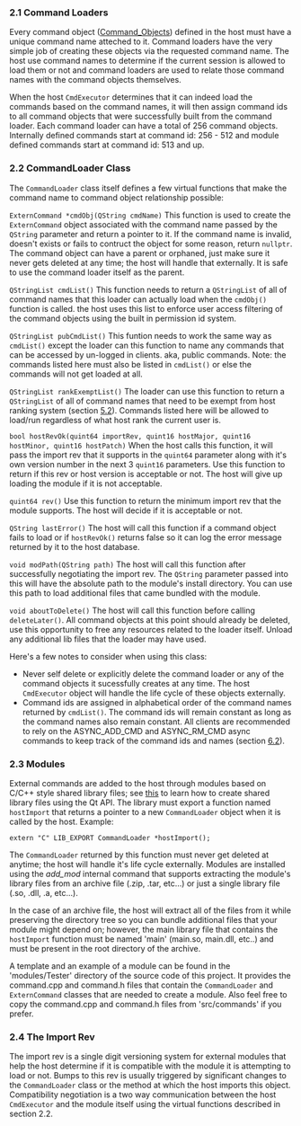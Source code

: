 ### 2.1 Command Loaders ###

Every command object ([Command_Objects](Command_Objects.md)) defined in the host must have a unique command name atteched to it. Command loaders have the very simple job of creating these objects via the requested command name. The host use command names to determine if the current session is allowed to load them or not and command loaders are used to relate those command names with the command objects themselves.

When the host ```CmdExecutor``` determines that it can indeed load the commands based on the command names, it will then assign command ids to all command objects that were successfully built from the command loader. Each command loader can have a total of 256 command objects. Internally defined commands start at command id: 256 - 512 and module defined commands start at command id: 513 and up.

### 2.2 CommandLoader Class ###

The ```CommandLoader``` class itself defines a few virtual functions that make the command name to command object relationship possible:

```ExternCommand *cmdObj(QString cmdName)```
This function is used to create the ```ExternCommand``` object associated with the command name passed by the ```QString``` parameter and return a pointer to it. If the command name is invalid, doesn't exists or fails to contruct the object for some reason, return ```nullptr```. The command object can have a parent or orphaned, just make sure it never gets deleted at any time; the host will handle that externally. It is safe to use the command loader itself as the parent.

```QStringList cmdList()```
This function needs to return a ```QStringList``` of all of command names that this loader can actually load when the ```cmdObj()``` function is called. the host uses this list to enforce user access filtering of the command objects using the built in permission id system.

```QStringList pubCmdList()```
This funtion needs to work the same way as ```cmdList()``` except the loader can this function to name any commands that can be accessed by un-logged in clients. aka, public commands. Note: the commands listed here must also be listed in ```cmdList()``` or else the commands will not get loaded at all.

```QStringList rankExemptList()```
The loader can use this function to return a ```QStringList``` of all of command names that need to be exempt from host ranking system (section [5.2](Host_Features.md)). Commands listed here will be allowed to load/run regardless of what host rank the current user is.

```bool hostRevOk(quint64 importRev, quint16 hostMajor, quint16 hostMinor, quint16 hostPatch)```
When the host calls this function, it will pass the import rev that it supports in the ```quint64``` parameter along with it's own version number in the next 3 ```quint16``` parameters. Use this function to return if this rev or host version is acceptable or not. The host will give up loading the module if it is not acceptable.

```quint64 rev()```
Use this function to return the minimum import rev that the module supports. The host will decide if it is acceptable or not.

```QString lastError()```
The host will call this function if a command object fails to load or if ```hostRevOk()``` returns false so it can log the error message returned by it to the host database.

```void modPath(QString path)```
The host will call this function after successfully negotiating the import rev. The ```QString``` parameter passed into this will have the absolute path to the module's install directory. You can use this path to load additional files that came bundled with the module.

```void aboutToDelete()```
The host will call this function before calling ```deleteLater()```. All command objects at this point should already be deleted, use this opportunity to free any resources related to the loader itself. Unload any additional lib files that the loader may have used.

Here's a few notes to consider when using this class:

* Never self delete or explicitly delete the command loader or any of the command objects it sucessfully creates at any time. The host ```CmdExecutor``` object will handle the life cycle of these objects externally.
* Command ids are assigned in alphabetical order of the command names returned by ```cmdList()```. The command ids will remain constant as long as the command names also remain constant. All clients are recommended to rely on the ASYNC_ADD_CMD and ASYNC_RM_CMD async commands to keep track of the command ids and names (section [6.2](Async.md)).

### 2.3 Modules ###

External commands are added to the host through modules based on C/C++ style shared library files; see [this](https://doc.qt.io/qt-5/sharedlibrary.html) to learn how to create shared library files using the Qt API. The library must export a function named ```hostImport``` that returns a pointer to a new ```CommandLoader``` object when it is called by the host. Example:

```extern "C" LIB_EXPORT CommandLoader *hostImport();```

The ```CommandLoader``` returned by this function must never get deleted at anytime; the host will handle it's life cycle externally. Modules are installed using the *add_mod* internal command that supports extracting the module's library files from an archive file (.zip, .tar, etc...) or just a single library file (.so, .dll, .a, etc...).

In the case of an archive file, the host will extract all of the files from it while preserving the directory tree so you can bundle additional files that your module might depend on; however, the main library file that contains the ```hostImport``` function must be named 'main' (main.so, main.dll, etc..) and must be present in the root directory of the archive.

A template and an example of a module can be found in the 'modules/Tester' directory of the source code of this project. It provides the command.cpp and command.h files that contain the ```CommandLoader``` and ```ExternCommand``` classes that are needed to create a module. Also feel free to copy the command.cpp and command.h files from 'src/commands' if you prefer.

### 2.4 The Import Rev ###

The import rev is a single digit versioning system for external modules that help the host determine if it is compatible with the module it is attempting to load or not. Bumps to this rev is usually triggered by significant changes to the ```CommandLoader``` class or the method at which the host imports this object. Compatibility negotiation is a two way communication between the host ```CmdExecutor``` and the module itself using the virtual functions described in section 2.2.